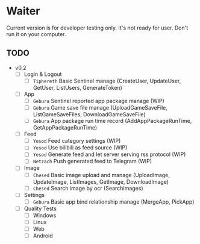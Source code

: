 # Waiter

Current version is for developer testing only. It's not ready for user. Don't run it on your computer.

## TODO

- v0.2
  - [ ] Login & Logout
    - [ ] `Tiphereth` Basic Sentinel manage (CreateUser, UpdateUser, GetUser, ListUsers, GenerateToken)
  - [ ] App
    - [ ] `Gebura` Sentinel reported app package manage (WIP)
    - [ ] `Gebura` Game save file manage (UploadGameSaveFile, ListGameSaveFiles, DownloadGameSaveFile)
    - [ ] `Gebura` App package run time record (AddAppPackageRunTime, GetAppPackageRunTime)
  - [ ] Feed
    - [ ] `Yesod` Feed category settings (WIP)
    - [ ] `Yesod` Use bilibili as feed source (WIP)
    - [ ] `Yesod` Generate feed and let server serving rss protocol (WIP)
    - [ ] `Netzach` Push generated feed to Telegram (WIP)
  - [ ] Image
    - [ ] `Chesed` Basic image upload and manage (UploadImage, UpdateImage, ListImages, GetImage, DownloadImage)
    - [ ] `Chesed` Search image by ocr (SearchImages)
  - [ ] Settings
    - [ ] `Gebura` Basic app bind relationship manage (MergeApp, PickApp)
  - [ ] Quality Tests
    - [ ] Windows
    - [ ] Linux
    - [ ] Web
    - [ ] Android